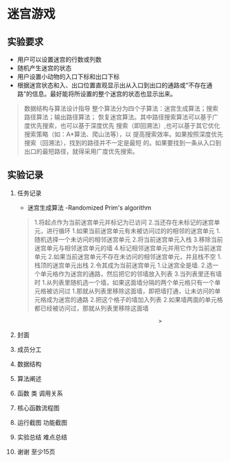 # 迷宫游戏
## 实验要求
+ 用户可以设置迷宫的行数或列数
+ 随机产生迷宫的状态
+ 用户设置小动物的入口下标和出口下标
+ 根据迷宫状态和入、出口位置直观显示出从入口到出口的通路或“不存在通路”的信息。最好能将所设置的整个迷宫的状态也显示出来。
>数据结构与算法设计指导
整个算法分为四个子算法：迷宫生成算法；搜索路径算法；输出路径算法；
恢复迷宫算法。其中路径搜索算法可以基于广度优先搜索，也可以基于深度优先
搜索（即回溯法）,也可以基于其它优化搜索策略（如：A*算法、爬山法等），以
提高搜索效率。如果按照深度优先搜索（回溯法），找到的路径并不一定是最短
的。如果要找到一条从入口到出口的最短路径，就得采用广度优先搜索。
## 实验记录
1. 任务记录
    + 迷宫生成算法 -Randomized Prim's algorithm
     >1.将起点作为当前迷宫单元并标记为已访问
      2.当还存在未标记的迷宫单元，进行循环
	        1.如果当前迷宫单元有未被访问过的的相邻的迷宫单元
		        1.随机选择一个未访问的相邻迷宫单元
		        2.将当前迷宫单元入栈
		        3.移除当前迷宫单元与相邻迷宫单元的墙
                4.标记相邻迷宫单元并用它作为当前迷宫单元
	        2.如果当前迷宫单元不存在未访问的相邻迷宫单元，并且栈不空
		        1.栈顶的迷宫单元出栈
		        2.令其成为当前迷宫单元
      1.让迷宫全是墙.
      2.选一个单元格作为迷宫的通路，然后把它的邻墙放入列表
      3.当列表里还有墙时
            1.从列表里随机选一个墙，如果这面墙分隔的两个单元格只有一个单元格被访问过
                1.那就从列表里移除这面墙，即把墙打通，让未访问的单元格成为迷宫的通路
                2.把这个格子的墙加入列表
            2.如果墙两面的单元格都已经被访问过，那就从列表里移除这面墙
    
    
    
                                                     >
1. 封面
2. 成员分工
3. 数据结构
4. 算法阐述
5. 函数 类 调用关系
6. 核心函数流程图 
7. 运行截图 功能截图
8. 实验总结 难点总结
9. 谢谢
至少15页